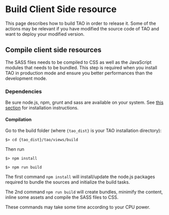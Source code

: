 <!--
parent:
    title: Developer_Guide
author:
    - 'Lionel Lecaque'
created_at: '2014-07-17 15:32:30'
updated_at: '2014-09-25 12:38:56'
tags:
    - 'Developer Guide'
-->

Build Client Side resource
==========================

This page describes how to build TAO in order to release it. Some of the actions may be relevant if you have modified the source code of TAO and want to deploy your modified version.

Compile client side resources
-----------------------------

The SASS files needs to be compiled to CSS as well as the JavaScript modules that needs to be bundled. This step is required when you install TAO in production mode and ensure you better performances than the development mode.

### Dependencies

Be sure node.js, npm, grunt and sass are available on your system. See [this section](http://forge.taotesting.com/projects/tao/wiki/Front_tools) for installation instructions.

#### Compilation

Go to the build folder (where `{tao_dist}` is your TAO installation directory):

    $> cd {tao_dist}/tao/views/build

Then run

    $> npm install

    $> npm run build

The first command `npm install` will install/update the node.js packages required to bundle the sources and initialize the build tasks.<br/>

The 2nd command `npm run build` will create bundles, minimify the content, inline some assets and compile the SASS files to CSS.<br/>

These commands may take some time according to your CPU power.

